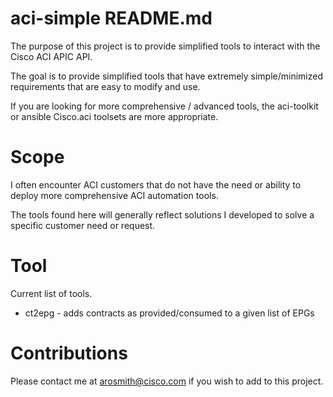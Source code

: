 # aci-simple README.md
The purpose of this project is to provide simplified tools to interact with the Cisco ACI APIC API.

The goal is to provide simplified tools that have extremely simple/minimized requirements that are easy to modify and use.

If you are looking for more comprehensive / advanced tools, the aci-toolkit or ansible Cisco.aci toolsets are more appropriate.

# Scope
I often encounter ACI customers that do not have the need or ability to deploy more comprehensive ACI automation tools.

The tools found here will generally reflect solutions I developed to solve a specific customer need or request.

# Tool
Current list of tools.

- ct2epg - adds contracts as provided/consumed to a given list of EPGs

# Contributions
Please contact me at arosmith@cisco.com if you wish to add to this project.

